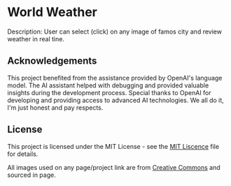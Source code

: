 # World Weather 
Description: User can select (click) on any image of famos city and review weather in real tine. 


## Acknowledgements
This project benefited from the assistance provided by OpenAI's language model. 
The AI assistant helped with debugging and provided valuable insights during the development process.
Special thanks to OpenAI for developing and providing access to advanced AI technologies.
We all do it, I'm just honest and pay respects. 


## License
This project is licensed under the MIT License  - see the [MIT Liscence](https://opensource.org/license/mit) file for details.

All images used on any page/project link are from [Creative Commons](https://creativecommons.org/) and sourced in page. 
